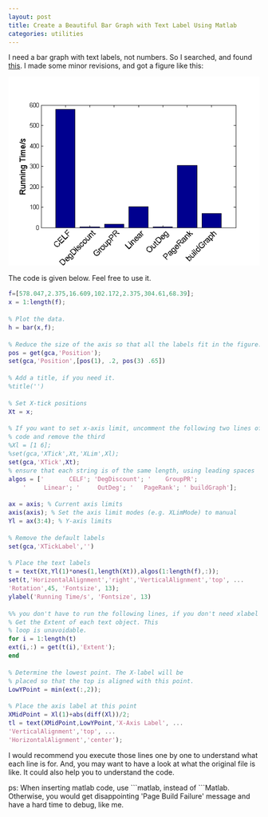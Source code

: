 ```yaml
---
layout: post
title: Create a Beautiful Bar Graph with Text Label Using Matlab
categories: utilities
---
```

I need a bar graph with text labels, not numbers. So I searched, and found [this](http://www.mathworks.cn/support/solutions/en/data/1-15TK6/). I made some minor revisions, and got a figure like this:

![A pretty-looking bar graph](/images/2013-10-01-barGraph.png "Title for this PNG")

The code is given below. Feel free to use it.

```matlab
f=[578.047,2.375,16.609,102.172,2.375,304.61,68.39];
x = 1:length(f);

% Plot the data.
h = bar(x,f);

% Reduce the size of the axis so that all the labels fit in the figure.
pos = get(gca,'Position');
set(gca,'Position',[pos(1), .2, pos(3) .65])

% Add a title, if you need it.
%title('')

% Set X-tick positions
Xt = x;

% If you want to set x-axis limit, uncomment the following two lines of 
% code and remove the third
%Xl = [1 6]; 
%set(gca,'XTick',Xt,'XLim',Xl);
set(gca,'XTick',Xt);
% ensure that each string is of the same length, using leading spaces
algos = ['       CELF'; 'DegDiscount'; '    GroupPR';
    '     Linear'; '     OutDeg'; '   PageRank'; ' buildGraph'];

ax = axis; % Current axis limits
axis(axis); % Set the axis limit modes (e.g. XLimMode) to manual
Yl = ax(3:4); % Y-axis limits

% Remove the default labels
set(gca,'XTickLabel','')

% Place the text labels
t = text(Xt,Yl(1)*ones(1,length(Xt)),algos(1:length(f),:));
set(t,'HorizontalAlignment','right','VerticalAlignment','top', ...
'Rotation',45, 'Fontsize', 13);
ylabel('Running Time/s', 'Fontsize', 13)

%% you don't have to run the following lines, if you don't need xlabel
% Get the Extent of each text object. This
% loop is unavoidable.
for i = 1:length(t)
ext(i,:) = get(t(i),'Extent');
end

% Determine the lowest point. The X-label will be
% placed so that the top is aligned with this point.
LowYPoint = min(ext(:,2));

% Place the axis label at this point
XMidPoint = Xl(1)+abs(diff(Xl))/2;
tl = text(XMidPoint,LowYPoint,'X-Axis Label', ...
'VerticalAlignment','top', ...
'HorizontalAlignment','center');
```

I would recommend you execute those lines one by one to understand what each line is for. And, you may want to have a look at what the original file is like. It could also help you to understand the code.

ps: When inserting matlab code, use \`\`\`matlab, instead of \`\`\`Matlab. Otherwise, you would get disappointing 'Page Build Failure' message and have a hard time to debug, like me.
